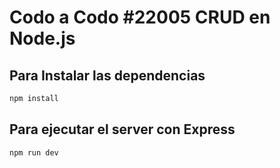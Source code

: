# Codo a Codo #22005 CRUD en Node.js

## Para Instalar las dependencias

```bash
npm install
```

## Para ejecutar el server con Express

```bash
npm run dev
```
